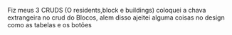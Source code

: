 Fiz meus 3 CRUDS (O residents,block e buildings) coloquei a chava extrangeira no crud do Blocos, alem disso ajeitei alguma coisas no design como as tabelas e os botões

